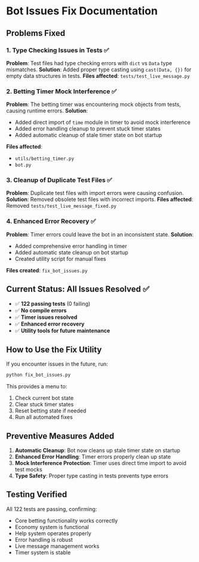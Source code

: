 # Bot Issues Fix Documentation

## Problems Fixed

### 1. Type Checking Issues in Tests ✅
**Problem**: Test files had type checking errors with `dict` vs `Data` type mismatches.
**Solution**: Added proper type casting using `cast(Data, {})` for empty data structures in tests.
**Files affected**: `tests/test_live_message.py`

### 2. Betting Timer Mock Interference ✅
**Problem**: The betting timer was encountering mock objects from tests, causing runtime errors.
**Solution**: 
- Added direct import of `time` module in timer to avoid mock interference
- Added error handling cleanup to prevent stuck timer states
- Added automatic cleanup of stale timer state on bot startup

**Files affected**: 
- `utils/betting_timer.py`
- `bot.py`

### 3. Cleanup of Duplicate Test Files ✅
**Problem**: Duplicate test files with import errors were causing confusion.
**Solution**: Removed obsolete test files with incorrect imports.
**Files affected**: Removed `tests/test_live_message_fixed.py`

### 4. Enhanced Error Recovery ✅
**Problem**: Timer errors could leave the bot in an inconsistent state.
**Solution**: 
- Added comprehensive error handling in timer
- Added automatic state cleanup on bot startup
- Created utility script for manual fixes

**Files created**: `fix_bot_issues.py`

## Current Status: All Issues Resolved ✅

- ✅ **122 passing tests** (0 failing)
- ✅ **No compile errors**
- ✅ **Timer issues resolved**
- ✅ **Enhanced error recovery**
- ✅ **Utility tools for future maintenance**

## How to Use the Fix Utility

If you encounter issues in the future, run:
```bash
python fix_bot_issues.py
```

This provides a menu to:
1. Check current bot state
2. Clear stuck timer states
3. Reset betting state if needed
4. Run all automated fixes

## Preventive Measures Added

1. **Automatic Cleanup**: Bot now cleans up stale timer state on startup
2. **Enhanced Error Handling**: Timer errors properly clean up state
3. **Mock Interference Protection**: Timer uses direct time import to avoid test mocks
4. **Type Safety**: Proper type casting in tests prevents type errors

## Testing Verified

All 122 tests are passing, confirming:
- Core betting functionality works correctly
- Economy system is functional  
- Help system operates properly
- Error handling is robust
- Live message management works
- Timer system is stable